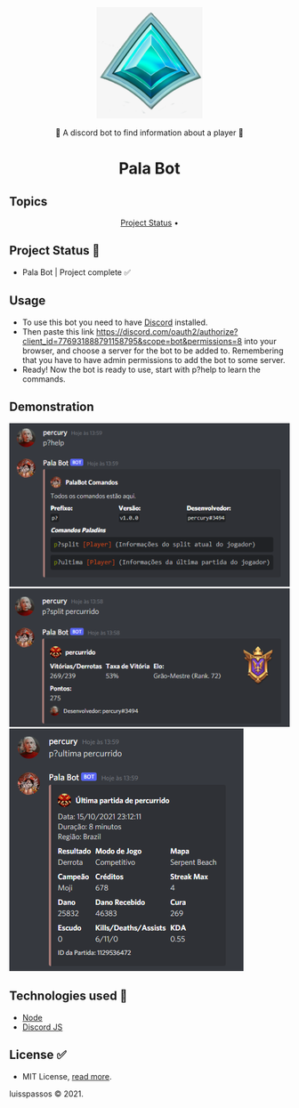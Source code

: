 <p align="center">
  <img src="./assets/logo.png" alt="Logo" width="190" height="200"/>
</p>

<p align="center">🧍 A discord bot to find information about a player 🤖</p>
<h1 align="center">Pala Bot</h1>

## Topics

<p align="center">
 <a href="#Project Status">Project Status</a> •

</p>

## Project Status :construction:
- Pala Bot | Project complete :white_check_mark:

## Usage

- To use this bot you need to have <a href="https://discord.com/">Discord</a> installed.
- Then paste this link <a href="https://discord.com/oauth2/authorize?client_id=776931888791158795&scope=bot&permissions=8
">https://discord.com/oauth2/authorize?client_id=776931888791158795&scope=bot&permissions=8</a> into your browser, and choose a server for the bot to be added to. Remembering that you have to have admin permissions to add the bot to some server.
- Ready! Now the bot is ready to use, start with p?help to learn the commands.

## Demonstration

<img src="assets/img3.PNG" alt="image3" />
<img src="assets/img1.PNG" alt="image1" />
<img src="assets/img 2.PNG" alt="image2" />

## Technologies used :scroll:
- <a href="https://nodejs.org/en/">Node</a>
- <a href="https://discord.js.org/#/">Discord JS</a>

## License :white_check_mark:

- MIT License, <a href="./LICENSE">read more<a/>.
<p>luisspassos &copy; 2021.</p>
